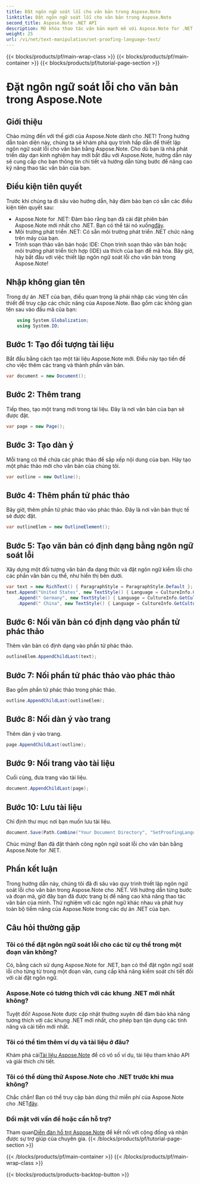 ```yaml
---
title: Đặt ngôn ngữ soát lỗi cho văn bản trong Aspose.Note
linktitle: Đặt ngôn ngữ soát lỗi cho văn bản trong Aspose.Note
second_title: Aspose.Note .NET API
description: Mở khóa thao tác văn bản mạnh mẽ với Aspose.Note for .NET. Thiết lập ngôn ngữ soát lỗi dễ dàng với hướng dẫn từng bước. Hãy nâng cao các dự án .NET của bạn ngay bây giờ!
weight: 25
url: /vi/net/text-manipulation/set-proofing-language-text/
---
```


{{< blocks/products/pf/main-wrap-class >}}
{{< blocks/products/pf/main-container >}}
{{< blocks/products/pf/tutorial-page-section >}}

# Đặt ngôn ngữ soát lỗi cho văn bản trong Aspose.Note

## Giới thiệu
Chào mừng đến với thế giới của Aspose.Note dành cho .NET! Trong hướng dẫn toàn diện này, chúng ta sẽ khám phá quy trình hấp dẫn để thiết lập ngôn ngữ soát lỗi cho văn bản bằng Aspose.Note. Cho dù bạn là nhà phát triển dày dạn kinh nghiệm hay mới bắt đầu với Aspose.Note, hướng dẫn này sẽ cung cấp cho bạn thông tin chi tiết và hướng dẫn từng bước để nâng cao kỹ năng thao tác văn bản của bạn.
## Điều kiện tiên quyết
Trước khi chúng ta đi sâu vào hướng dẫn, hãy đảm bảo bạn có sẵn các điều kiện tiên quyết sau:
- Aspose.Note for .NET: Đảm bảo rằng bạn đã cài đặt phiên bản Aspose.Note mới nhất cho .NET. Bạn có thể tải nó xuống[đây](https://releases.aspose.com/note/net/).
- Môi trường phát triển .NET: Có sẵn môi trường phát triển .NET chức năng trên máy của bạn.
- Trình soạn thảo văn bản hoặc IDE: Chọn trình soạn thảo văn bản hoặc môi trường phát triển tích hợp (IDE) ưa thích của bạn để mã hóa.
Bây giờ, hãy bắt đầu với việc thiết lập ngôn ngữ soát lỗi cho văn bản trong Aspose.Note!
## Nhập không gian tên
Trong dự án .NET của bạn, điều quan trọng là phải nhập các vùng tên cần thiết để truy cập các chức năng của Aspose.Note. Bao gồm các không gian tên sau vào đầu mã của bạn:
```csharp
    using System.Globalization;
    using System.IO;
```
## Bước 1: Tạo đối tượng tài liệu
Bắt đầu bằng cách tạo một tài liệu Aspose.Note mới. Điều này tạo tiền đề cho việc thêm các trang và thành phần văn bản.
```csharp
var document = new Document();
```
## Bước 2: Thêm trang
Tiếp theo, tạo một trang mới trong tài liệu. Đây là nơi văn bản của bạn sẽ được đặt.
```csharp
var page = new Page();
```
## Bước 3: Tạo dàn ý
Mỗi trang có thể chứa các phác thảo để sắp xếp nội dung của bạn. Hãy tạo một phác thảo mới cho văn bản của chúng tôi.
```csharp
var outline = new Outline();
```
## Bước 4: Thêm phần tử phác thảo
Bây giờ, thêm phần tử phác thảo vào phác thảo. Đây là nơi văn bản thực tế sẽ được đặt.
```csharp
var outlineElem = new OutlineElement();
```
## Bước 5: Tạo văn bản có định dạng bằng ngôn ngữ soát lỗi
Xây dựng một đối tượng văn bản đa dạng thức và đặt ngôn ngữ kiểm lỗi cho các phần văn bản cụ thể, như hiển thị bên dưới.
```csharp
var text = new RichText() { ParagraphStyle = ParagraphStyle.Default };
text.Append("United States", new TextStyle() { Language = CultureInfo.GetCultureInfo("en-US") })
    .Append(" Germany", new TextStyle() { Language = CultureInfo.GetCultureInfo("de-DE") })
    .Append(" China", new TextStyle() { Language = CultureInfo.GetCultureInfo("zh-CN") });
```
## Bước 6: Nối văn bản có định dạng vào phần tử phác thảo
Thêm văn bản có định dạng vào phần tử phác thảo.
```csharp
outlineElem.AppendChildLast(text);
```
## Bước 7: Nối phần tử phác thảo vào phác thảo
Bao gồm phần tử phác thảo trong phác thảo.
```csharp
outline.AppendChildLast(outlineElem);
```
## Bước 8: Nối dàn ý vào trang
Thêm dàn ý vào trang.
```csharp
page.AppendChildLast(outline);
```
## Bước 9: Nối trang vào tài liệu
Cuối cùng, đưa trang vào tài liệu.
```csharp
document.AppendChildLast(page);
```
## Bước 10: Lưu tài liệu
Chỉ định thư mục nơi bạn muốn lưu tài liệu.
```csharp
document.Save(Path.Combine("Your Document Directory", "SetProofingLanguageForText.one"));
```
Chúc mừng! Bạn đã đặt thành công ngôn ngữ soát lỗi cho văn bản bằng Aspose.Note for .NET.
## Phần kết luận
Trong hướng dẫn này, chúng tôi đã đi sâu vào quy trình thiết lập ngôn ngữ soát lỗi cho văn bản trong Aspose.Note cho .NET. Với hướng dẫn từng bước và đoạn mã, giờ đây bạn đã được trang bị để nâng cao khả năng thao tác văn bản của mình. Thử nghiệm với các ngôn ngữ khác nhau và phát huy toàn bộ tiềm năng của Aspose.Note trong các dự án .NET của bạn.

## Câu hỏi thường gặp
### Tôi có thể đặt ngôn ngữ soát lỗi cho các từ cụ thể trong một đoạn văn không?
Có, bằng cách sử dụng Aspose.Note for .NET, bạn có thể đặt ngôn ngữ soát lỗi cho từng từ trong một đoạn văn, cung cấp khả năng kiểm soát chi tiết đối với cài đặt ngôn ngữ.
### Aspose.Note có tương thích với các khung .NET mới nhất không?
Tuyệt đối! Aspose.Note được cập nhật thường xuyên để đảm bảo khả năng tương thích với các khung .NET mới nhất, cho phép bạn tận dụng các tính năng và cải tiến mới nhất.
### Tôi có thể tìm thêm ví dụ và tài liệu ở đâu?
 Khám phá cái[Tài liệu Aspose.Note](https://reference.aspose.com/note/net/) để có vô số ví dụ, tài liệu tham khảo API và giải thích chi tiết.
### Tôi có thể dùng thử Aspose.Note cho .NET trước khi mua không?
 Chắc chắn! Bạn có thể truy cập bản dùng thử miễn phí của Aspose.Note cho .NET[đây](https://releases.aspose.com/).
### Đối mặt với vấn đề hoặc cần hỗ trợ?
 Tham quan[Diễn đàn hỗ trợ Aspose.Note](https://forum.aspose.com/c/note/28) để kết nối với cộng đồng và nhận được sự trợ giúp của chuyên gia.
{{< /blocks/products/pf/tutorial-page-section >}}

{{< /blocks/products/pf/main-container >}}
{{< /blocks/products/pf/main-wrap-class >}}

{{< blocks/products/products-backtop-button >}}
